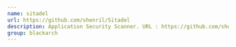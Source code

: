 ```yaml
---
name: sitadel
url: https://github.com/shenril/Sitadel
description: Application Security Scanner. URL : https://github.com/shenril/Sitadel Groups : blackarch blackarch-webapp blackarch-scanner
group: blackarch
---
```

